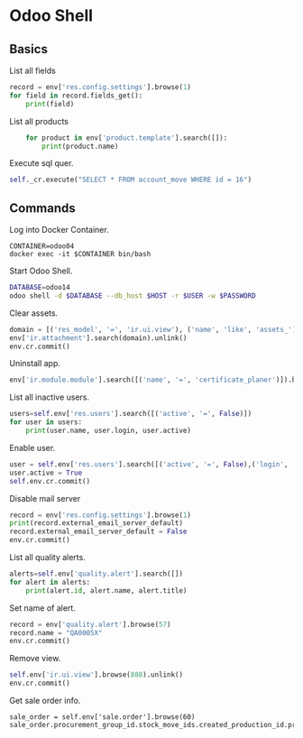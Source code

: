 # Odoo Shell

## Basics

List all fields

```python
record = env['res.config.settings'].browse(1)
for field in record.fields_get():
    print(field)
```

List all products

```python
	for product in env['product.template'].search([]):
		print(product.name)
```

Execute sql quer.
```python
self._cr.execute("SELECT * FROM account_move WHERE id = 16")
```

## Commands

Log into Docker Container.  
```
CONTAINER=odoo04
docker exec -it $CONTAINER bin/bash
```

Start Odoo Shell.  
```bash
DATABASE=odoo14
odoo shell -d $DATABASE --db_host $HOST -r $USER -w $PASSWORD
```

Clear assets.  
```python
domain = [('res_model', '=', 'ir.ui.view'), ('name', 'like', 'assets_')]
env['ir.attachment'].search(domain).unlink()
env.cr.commit()
```

Uninstall app.
```python
env['ir.module.module'].search([('name', '=', 'certificate_planer')]).button_immediate_uninstall()
```

List all inactive users.
```python
users=self.env['res.users'].search([('active', '=', False)])
for user in users:
	print(user.name, user.login, user.active)
```

Enable user.
```python
user = self.env['res.users'].search([('active', '=', False),('login', '=', 'janik.vonrotz@mint-system.ch')])
user.active = True
self.env.cr.commit()
```

Disable mail server

```python
record = env['res.config.settings'].browse(1)
print(record.external_email_server_default)
record.external_email_server_default = False
env.cr.commit()
```

List all quality alerts.
```python
alerts=self.env['quality.alert'].search([])
for alert in alerts:
	print(alert.id, alert.name, alert.title)
```

Set name of alert.
```python
record = env['quality.alert'].browse(57)
record.name = "QA0005X"
env.cr.commit()
```

Remove view.
```python
self.env['ir.ui.view'].browse(888).unlink()
env.cr.commit()
```

Get sale order info.
```
sale_order = self.env['sale.order'].browse(60)
sale_order.procurement_group_id.stock_move_ids.created_production_id.procurement_group_id.mrp_production_ids
```